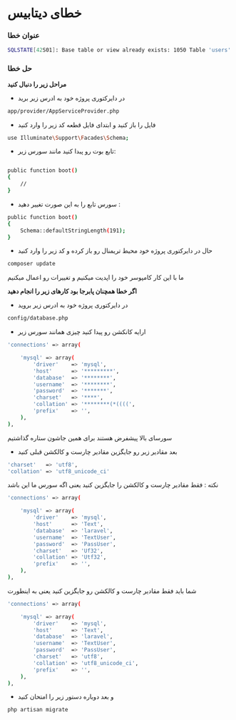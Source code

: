 #  خطای دیتابیس
### عنوان خطا
```bash
SQLSTATE[42S01]: Base table or view already exists: 1050 Table 'users' already exists (SQL: create table users
```

### حل خطا
__مراحل زیر را دنبال کنید__

* در دایرکتوری پروژه خود به ادرس زیر برید
```bash 
app/provider/AppServiceProvider.php
```
* فایل را باز کنید و ابتدای فایل قطعه کد زیر را وارد کنید
```bash 
use Illuminate\Support\Facades\Schema;
```
* تابع بوت رو پبدا کنید مانند سورس زیر:
```bash 

public function boot()
{
    //
}
```

* سورس تابع را به این صورت تغییر دهید :
```bash 
public function boot()
{
    Schema::defaultStringLength(191);
}
```
* حال در دایرکتوری پروژه خود محیط تریمنال رو باز کرده و کد زیر را وارد کنید 

```bash 
composer update
```
ما با این کار کامپوسر خود را اپدیت میکنیم و تغییرات رو اعمال میکنیم

__اگر خطا همچنان پابرجا بود کارهای زیر را انجام دهید__

* در دایرکتوری پروژه خود به ادرس زیر بروید
```bash 
config/database.php
```

*  ارایه کانکشن رو پیدا کنید چیزی همانند سورس زیر

```bash
'connections' => array(

    'mysql' => array(
        'driver'    => 'mysql',
        'host'      => '*********',
        'database'  => '********',
        'username'  => '********',
        'password'  => '*******',
        'charset'   => '****',
        'collation' => '********(*((((',
        'prefix'    => '',
    ),
),
```
سورسای بالا پیشفرض هستند برای همین جاشون ستاره گذاشتیم

* بعد مقادیر زیر رو جایگزین  مقادیر چارست و کالکشن قبلی کنید 

```bash 
'charset'   => 'utf8',
'collation' => 'utf8_unicode_ci'
```
 نکته : فقط مقادیر چارست و کالکشن را جایگزین  کنید یعنی اگه سورس ما این باشد
```bash 
'connections' => array(

    'mysql' => array(
        'driver'    => 'mysql',
        'host'      => 'Text',
        'database'  => 'laravel',
        'username'  => 'TextUser',
        'password'  => 'PassUser',
        'charset'   => 'Uf32',
        'collation' => 'Utf32',
        'prefix'    => '',
    ),
),
```

شما باید فقط مقادیر چارست و کالکشن رو جایگزین کنید یعنی به اینطورت 
```bash 
'connections' => array(

    'mysql' => array(
        'driver'    => 'mysql',
        'host'      => 'Text',
        'database'  => 'laravel',
        'username'  => 'TextUser',
        'password'  => 'PassUser',
        'charset'   => 'utf8',
        'collation' => 'utf8_unicode_ci',
        'prefix'    => '',
    ),
),
```


* و بعد دوباره دستور زیر را امتحان کنید
```bash 
php artisan migrate
```
